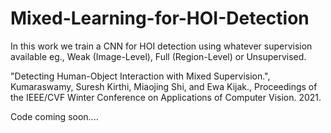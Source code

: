 # Mixed-Learning-for-HOI-Detection
In this work we train a CNN for HOI detection using whatever supervision available eg., Weak (Image-Level), Full (Region-Level) or Unsupervised.

"Detecting Human-Object Interaction with Mixed Supervision.", Kumaraswamy, Suresh Kirthi, Miaojing Shi, and Ewa Kijak., Proceedings of the IEEE/CVF Winter Conference on Applications of Computer Vision. 2021.

Code coming soon....
